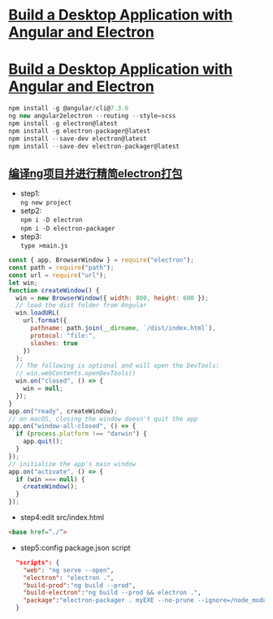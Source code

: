 # [Build a Desktop Application with Angular and Electron](https://alligator.io/angular/electron/)
# [Build a Desktop Application with Angular and Electron](https://medium.com/@yannmjl/how-to-build-native-cross-platform-desktop-apps-with-angular-electron-bd1d6e3919b2)
```javascript
npm install -g @angular/cli@7.3.6
ng new angular2electron --routing --style=scss
npm install -g electron@latest
npm install -g electron-packager@latest
npm install --save-dev electron@latest
npm install --save-dev electron-packager@latest
```
## [编译ng项目并进行精简electron打包]([https://link](https://stackoverflow.com/questions/49643270/angular-5-with-electron-packager))

* step1:   
  `ng new project`
* setp2:   
  `npm i -D electron`     
  `npm i -D electron-packager`
* step3:  
  `type >main.js`

```javascript
const { app, BrowserWindow } = require("electron");
const path = require("path");
const url = require("url");
let win;
function createWindow() {
  win = new BrowserWindow({ width: 800, height: 600 });
  // load the dist folder from Angular
  win.loadURL(
    url.format({
      pathname: path.join(__dirname, `/dist/index.html`),
      protocol: "file:",
      slashes: true
    })
  );
  // The following is optional and will open the DevTools:
  // win.webContents.openDevTools()
  win.on("closed", () => {
    win = null;
  });
}
app.on("ready", createWindow);
// on macOS, closing the window doesn't quit the app
app.on("window-all-closed", () => {
  if (process.platform !== "darwin") {
    app.quit();
  }
});
// initialize the app's main window
app.on("activate", () => {
  if (win === null) {
    createWindow();
  }
});
```
* step4:edit src/index.html
```html
<base href=”./”>
```
* step5:config package.json script
  
```json
  "scripts": {
    "web": "ng serve --open",
    "electron": "electron .",
    "build-prod":"ng build --prod",
    "build-electron":"ng build --prod && electron .",
    "package":"electron-packager . myEXE --no-prune --ignore=/node_modules --ignore=/e2e --ignore=/src --overwrite --app-version=1.0.0"
  }
```
